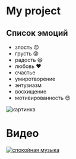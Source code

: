 # My project
## Список эмоций
* злость :rage:
* грусть :worried:
* радость :smiley:
* любовь :heart:
* счастье
* умиротворение
* энтузиазм
* восхищение
* мотивированность :heart_eyes:

![картинка](https://mirpozitiva.ru/wp-content/uploads/2019/11/1472042719_15.jpg)

# Видео
[![спокойная музыка](https://bipbap.ru/wp-content/uploads/2017/05/1259_more1.jpg)](https://www.youtube.com/watch?v=kUhWprE6nF8)
